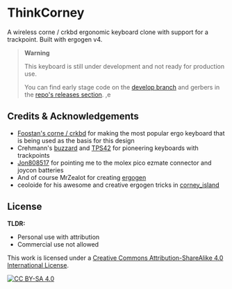 # ThinkCorney

A wireless corne / crkbd ergonomic keyboard clone with support for a trackpoint. Built with ergogen v4.

> **Warning**
>
> This keyboard is still under development and not ready for production use.
>
> You can find early stage code on the [develop branch](https://github.com/infused-kim/kb_think_corney/tree/develop) and gerbers in the [repo's releases section](https://github.com/infused-kim/kb_think_corney/releases).
,e
## Credits & Acknowledgements

- [Foostan's corne / crkbd](https://github.com/foostan/crkbd) for making the most popular ergo keyboard that is being used as the basis for this design
- Crehmann's [buzzard](https://github.com/crehmann/Buzzard) and [TPS42](https://github.com/crehmann/TPS42) for pioneering keyboards with trackpoints
- [Jon808517](https://reddit.com/r/ErgoMechKeyboards/comments/11ozztx/choc_spaced_corne_xiao/) for pointing me to the molex pico ezmate connector and joycon batteries
- And of course MrZealot for creating [ergogen](https://github.com/ergogen/ergogen)
- ceoloide for his awesome and creative ergogen tricks in [corney_island](https://github.com/ceoloide/corney-island/)

## License

**TLDR:**

- Personal use with attribution
- Commercial use not allowed

This work is licensed under a
[Creative Commons Attribution-ShareAlike 4.0 International License][cc-by-sa].

[![CC BY-SA 4.0][cc-by-sa-image]][cc-by-sa]

[cc-by-sa]: http://creativecommons.org/licenses/by-sa/4.0/
[cc-by-sa-image]: https://licensebuttons.net/l/by-sa/4.0/88x31.png
[cc-by-sa-shield]: https://img.shields.io/badge/License-CC%20BY--SA%204.0-lightgrey.svg
